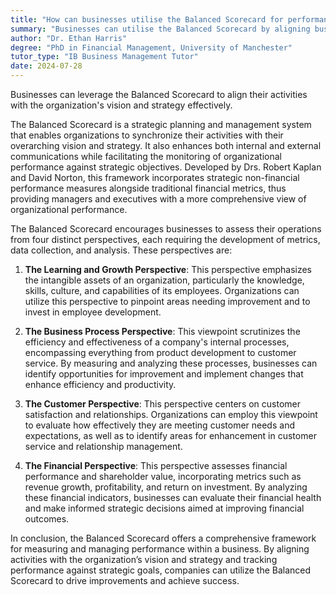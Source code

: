 ```yaml
---
title: "How can businesses utilise the Balanced Scorecard for performance measurement?"
summary: "Businesses can utilise the Balanced Scorecard by aligning business activities to the vision and strategy of the organisation."
author: "Dr. Ethan Harris"
degree: "PhD in Financial Management, University of Manchester"
tutor_type: "IB Business Management Tutor"
date: 2024-07-28
---
```


Businesses can leverage the Balanced Scorecard to align their activities with the organization's vision and strategy effectively.

The Balanced Scorecard is a strategic planning and management system that enables organizations to synchronize their activities with their overarching vision and strategy. It also enhances both internal and external communications while facilitating the monitoring of organizational performance against strategic objectives. Developed by Drs. Robert Kaplan and David Norton, this framework incorporates strategic non-financial performance measures alongside traditional financial metrics, thus providing managers and executives with a more comprehensive view of organizational performance.

The Balanced Scorecard encourages businesses to assess their operations from four distinct perspectives, each requiring the development of metrics, data collection, and analysis. These perspectives are:

1. **The Learning and Growth Perspective**: This perspective emphasizes the intangible assets of an organization, particularly the knowledge, skills, culture, and capabilities of its employees. Organizations can utilize this perspective to pinpoint areas needing improvement and to invest in employee development.

2. **The Business Process Perspective**: This viewpoint scrutinizes the efficiency and effectiveness of a company's internal processes, encompassing everything from product development to customer service. By measuring and analyzing these processes, businesses can identify opportunities for improvement and implement changes that enhance efficiency and productivity.

3. **The Customer Perspective**: This perspective centers on customer satisfaction and relationships. Organizations can employ this viewpoint to evaluate how effectively they are meeting customer needs and expectations, as well as to identify areas for enhancement in customer service and relationship management.

4. **The Financial Perspective**: This perspective assesses financial performance and shareholder value, incorporating metrics such as revenue growth, profitability, and return on investment. By analyzing these financial indicators, businesses can evaluate their financial health and make informed strategic decisions aimed at improving financial outcomes.

In conclusion, the Balanced Scorecard offers a comprehensive framework for measuring and managing performance within a business. By aligning activities with the organization’s vision and strategy and tracking performance against strategic goals, companies can utilize the Balanced Scorecard to drive improvements and achieve success.
    